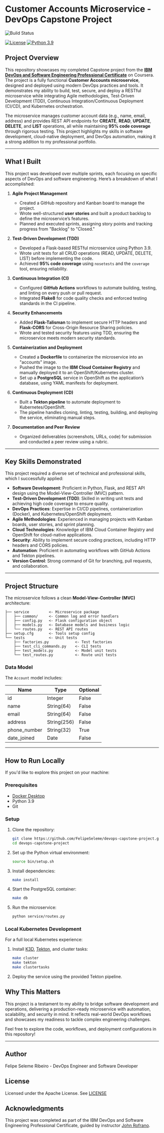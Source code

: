 # Customer Accounts Microservice - DevOps Capstone Project

![Build Status](https://github.com/FelipeSeleme/devops-capstone-project/actions/workflows/ci-build.yaml/badge.svg)

[![License](https://img.shields.io/badge/License-Apache%202.0-blue.svg)](https://opensource.org/licenses/Apache-2.0)
[![Python 3.9](https://img.shields.io/badge/Python-3.9-green.svg)](https://shields.io/)

## Project Overview

This repository showcases my completed Capstone project from the [**IBM DevOps and Software Engineering Professional Certificate**](https://www.coursera.org/account/accomplishments/professional-cert/UPCQ77XOVJHG) on Coursera. The project is a fully functional **Customer Accounts microservice**, designed and deployed using modern DevOps practices and tools. It demonstrates my ability to build, test, secure, and deploy a RESTful microservice while integrating Agile methodologies, Test-Driven Development (TDD), Continuous Integration/Continuous Deployment (CI/CD), and Kubernetes orchestration.

The microservice manages customer account data (e.g., name, email, address) and provides REST API endpoints for **CREATE**, **READ**, **UPDATE**, **DELETE**, and **LIST** operations, all while maintaining **95% code coverage** through rigorous testing. This project highlights my skills in software development, cloud-native deployment, and DevOps automation, making it a strong addition to my professional portfolio.

---

## What I Built

This project was developed over multiple sprints, each focusing on specific aspects of DevOps and software engineering. Here’s a breakdown of what I accomplished:

1. **Agile Project Management**  
   - Created a GitHub repository and Kanban board to manage the project.  
   - Wrote well-structured **user stories** and built a product backlog to define the microservice’s features.  
   - Planned and executed sprints, assigning story points and tracking progress from "Backlog" to "Closed."

2. **Test-Driven Development (TDD)**  
   - Developed a Flask-based RESTful microservice using Python 3.9.  
   - Wrote unit tests for all CRUD operations (READ, UPDATE, DELETE, LIST) before implementing the code.  
   - Achieved **95% code coverage** using `nosetests` and the `coverage` tool, ensuring reliability.

3. **Continuous Integration (CI)**  
   - Configured **GitHub Actions** workflows to automate building, testing, and linting on every push or pull request.  
   - Integrated **Flake8** for code quality checks and enforced testing standards in the CI pipeline.

4. **Security Enhancements**  
   - Added **Flask-Talisman** to implement secure HTTP headers and **Flask-CORS** for Cross-Origin Resource Sharing policies.  
   - Wrote and tested security features using TDD, ensuring the microservice meets modern security standards.

5. **Containerization and Deployment**  
   - Created a **Dockerfile** to containerize the microservice into an "accounts" image.  
   - Pushed the image to the **IBM Cloud Container Registry** and manually deployed it to an OpenShift/Kubernetes cluster.  
   - Set up a **PostgreSQL** service in OpenShift as the application’s database, using YAML manifests for deployment.

6. **Continuous Deployment (CD)**  
   - Built a **Tekton pipeline** to automate deployment to Kubernetes/OpenShift.  
   - The pipeline handles cloning, linting, testing, building, and deploying the service, eliminating manual steps.

7. **Documentation and Peer Review**  
   - Organized deliverables (screenshots, URLs, code) for submission and conducted a peer review using a rubric.

---

## Key Skills Demonstrated

This project required a diverse set of technical and professional skills, which I successfully applied:

- **Software Development**: Proficient in Python, Flask, and REST API design using the Model-View-Controller (MVC) pattern.  
- **Test-Driven Development (TDD)**: Skilled in writing unit tests and achieving high code coverage to ensure quality.  
- **DevOps Practices**: Expertise in CI/CD pipelines, containerization (Docker), and Kubernetes/OpenShift deployment.  
- **Agile Methodologies**: Experienced in managing projects with Kanban boards, user stories, and sprint planning.  
- **Cloud Technologies**: Knowledge of IBM Cloud Container Registry and OpenShift for cloud-native applications.  
- **Security**: Ability to implement secure coding practices, including HTTP headers and CORS policies.  
- **Automation**: Proficient in automating workflows with GitHub Actions and Tekton pipelines.  
- **Version Control**: Strong command of Git for branching, pull requests, and collaboration.

---

## Project Structure

The microservice follows a clean **Model-View-Controller (MVC)** architecture:

```text
├── service         <- Microservice package
│   ├── common/     <- Common log and error handlers
│   ├── config.py   <- Flask configuration object
│   ├── models.py   <- Database models and business logic
│   └── routes.py   <- REST API routes
├── setup.cfg       <- Tools setup config
└── tests           <- Unit tests
    ├── factories.py            <- Test factories
    ├── test_cli_commands.py    <- CLI tests
    ├── test_models.py          <- Model unit tests
    └── test_routes.py          <- Route unit tests
```

### Data Model

The `Account` model includes:

| Name          | Type        | Optional |
|---------------|-------------|----------|
| id            | Integer     | False    |
| name          | String(64)  | False    |
| email         | String(64)  | False    |
| address       | String(256) | False    |
| phone_number  | String(32)  | True     |
| date_joined   | Date        | False    |

---

## How to Run Locally

If you'd like to explore this project on your machine:

### Prerequisites
- [Docker Desktop](https://www.docker.com/products/docker-desktop)
- Python 3.9
- Git

### Setup
1. Clone the repository:
   ```bash
   git clone https://github.com/FelipeSeleme/devops-capstone-project.git
   cd devops-capstone-project
    ```

2. Set up the Python virtual environment:
    ```bash
   source bin/setup.sh
    ```
3. Install dependencies:
    ```bash
   make install
    ```
4. Start the PostgreSQL container:
    ```bash
   make db
    ```
5. Run the microservice:
    ```bash
   python service/routes.py
    ```


### Local Kubernetes Development
For a full local Kubernetes experience:
1. Install [K3D](https://k3d.io/), [Tekton](https://tekton.dev/), and cluster tasks:
   ```bash
   make cluster
   make tekton
   make clustertasks
   ```
2. Deploy the service using the provided Tekton pipeline.

## Why This Matters

This project is a testament to my ability to bridge software development and operations, delivering a production-ready microservice with automation, scalability, and security in mind. It reflects real-world DevOps workflows and showcases my readiness to tackle complex engineering challenges.

Feel free to explore the code, workflows, and deployment configurations in this repository!

---

## Author

Felipe Seleme Ribeiro - DevOps Engineer and Software Developer

## License

Licensed under the Apache License. See [LICENSE](LICENSE)

## Acknowledgments

This project was completed as part of the IBM DevOps and Software Engineering Professional Certificate, guided by instructor [John Rofrano](https://www.coursera.org/instructor/johnrofrano).

